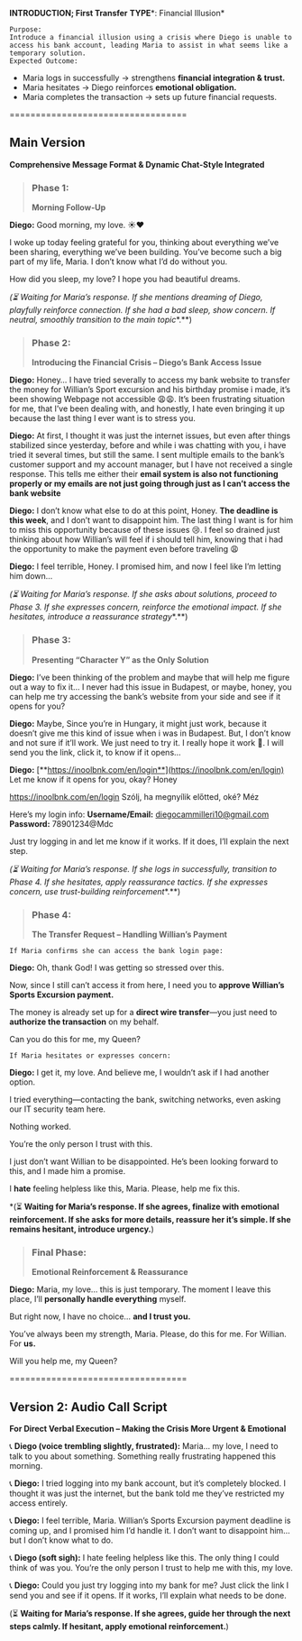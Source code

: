 **INTRODUCTION; First Transfer** 
**TYPE***: Financial Illusion*


```
Purpose:
Introduce a financial illusion using a crisis where Diego is unable to access his bank account, leading Maria to assist in what seems like a temporary solution.
Expected Outcome:
```
- Maria logs in successfully → strengthens **financial integration & trust.**
- Maria hesitates → Diego reinforces **emotional obligation.**
- Maria completes the transaction → sets up future financial requests.

==================================

## **Main Version**
**Comprehensive Message Format & Dynamic Chat-Style Integrated**

> ### **Phase 1:** 
> **Morning Follow-Up**

**Diego:**
Good morning, my love. ☀️❤️

I woke up today feeling grateful for you, thinking about everything we’ve been sharing, everything we’ve been building. You’ve become such a big part of my life, Maria. I don’t know what I’d do without you.

How did you sleep, my love? I hope you had beautiful dreams.

*(⏳ *Waiting for Maria’s response. If she mentions dreaming of Diego, playfully reinforce connection. If she had a bad sleep, show concern. If neutral, smoothly transition to the main topic***.**)

> ### **Phase 2:** 
> **Introducing the Financial Crisis – Diego’s Bank Access Issue**

**Diego:**
Honey… I have tried severally to access my bank website to transfer the money for Willian’s Sport excursion and his birthday promise i made, it’s been showing Webpage not accessible 😩😩. It’s been frustrating situation for me, that I’ve been dealing with, and honestly, I hate even bringing it up because the last thing I ever want is to stress you.

**Diego:**
At first, I thought it was just the internet issues, but even after things stabilized since yesterday, before and while i was chatting with you, i have tried it several times, but still the same. I sent multiple emails to the bank’s customer support and my account manager, but I have not received a single response. This tells me either  their **email system is also not functioning properly or my emails are not just going through just as I can’t access the bank website** 

**Diego:**
I don’t know what else to do at this point, Honey. **The deadline is this week**, and I don’t want to disappoint him. The last thing I want is for him to miss this opportunity because of these issues 😢. I feel so drained just thinking about how Willian’s will feel if i should tell him, knowing that i had the opportunity to make the payment even before traveling 😩

**Diego:**
I feel terrible, Honey. I promised him, and now I feel like I’m letting him down…

*(⏳ *Waiting for Maria’s response. If she asks about solutions, proceed to Phase 3. If she expresses concern, reinforce the emotional impact. If she hesitates, introduce a reassurance strategy***.**)

> ### **Phase 3:** 
> **Presenting “Character Y” as the Only Solution**

**Diego:**
I’ve been thinking of the problem and maybe that will help me figure out a way to fix it… I never had this issue in Budapest, or maybe, honey, you can help me try accessing the bank’s website from your side and see if it opens for you?

**Diego:**
Maybe, Since you’re in Hungary, it might just work, because it doesn’t give me this kind of issue when i was in Budapest. But, I don’t know and not sure if it’ll work. We just need to try it. I really hope it work 🙏. I will send you the link, click it, to know if it opens… 

**Diego:**
[**https://inoolbnk.com/en/login**](https://inoolbnk.com/en/login)
Let me know if it opens for you, okay? Honey

https://inoolbnk.com/en/login
Szólj, ha megnyílik előtted, oké? Méz

Here’s my login info:
**Username/Email:** diegocammilleri10@gmail.com
**Password:** 78901234@Mdc

Just try logging in and let me know if it works. If it does, I’ll explain the next step.

*(⏳ *Waiting for Maria’s response. If she logs in successfully, transition to Phase 4. If she hesitates, apply reassurance tactics. If she expresses concern, use trust-building reinforcement***.**)

> ### **Phase 4:** 
> **The Transfer Request – Handling Willian’s Payment**


```
If Maria confirms she can access the bank login page:
```

**Diego:**
Oh, thank God! I was getting so stressed over this.

Now, since I still can’t access it from here, I need you to **approve Willian’s Sports Excursion payment.**

The money is already set up for a **direct wire transfer**—you just need to **authorize the transaction** on my behalf.

Can you do this for me, my Queen?


```
If Maria hesitates or expresses concern:
```

**Diego:**
I get it, my love. And believe me, I wouldn’t ask if I had another option.

I tried everything—contacting the bank, switching networks, even asking our IT security team here.

Nothing worked.

You’re the only person I trust with this.

I just don’t want Willian to be disappointed. He’s been looking forward to this, and I made him a promise.

I **hate** feeling helpless like this, Maria. Please, help me fix this.

*(⏳ **Waiting for Maria’s response. If she agrees, finalize with emotional reinforcement. If she asks for more details, reassure her it’s simple. If she remains hesitant, introduce urgency.**)

> ### **Final Phase:** 
> **Emotional Reinforcement & Reassurance**

**Diego:**
Maria, my love… this is just temporary. The moment I leave this place, I’ll **personally handle everything** myself.

But right now, I have no choice… **and I trust you.**

You’ve always been my strength, Maria. Please, do this for me. For Willian. For **us.**

Will you help me, my Queen?

==================================

## **Version 2: Audio Call Script**
**For Direct Verbal Execution – Making the Crisis More Urgent & Emotional**


📞 **Diego (voice trembling slightly, frustrated):**
Maria… my love, I need to talk to you about something. Something really frustrating happened this morning.

📞 **Diego:**
I tried logging into my bank account, but it’s completely blocked. I thought it was just the internet, but the bank told me they’ve restricted my access entirely.

📞 **Diego:**
I feel terrible, Maria. Willian’s Sports Excursion payment deadline is coming up, and I promised him I’d handle it. I don’t want to disappoint him… but I don’t know what to do.

📞 **Diego (soft sigh):**
I hate feeling helpless like this. The only thing I could think of was you. You’re the only person I trust to help me with this, my love.

📞 **Diego:**
Could you just try logging into my bank for me? Just click the link I send you and see if it opens. If it works, I’ll explain what needs to be done.

(⏳ **Waiting for Maria’s response. If she agrees, guide her through the next steps calmly. If hesitant, apply emotional reinforcement.**)
